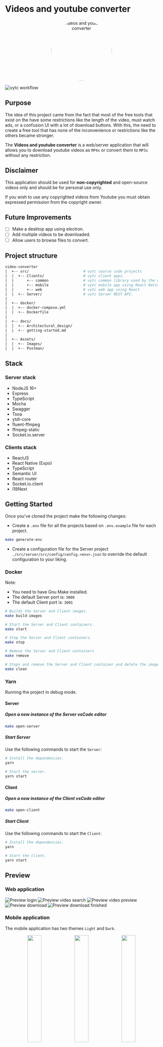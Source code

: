 # Videos and youtube converter

<p align="center">
  <a href="https://github.com/Youssef-ben/video-converter">
    <img
      src="./assets/images/logo.png"
      alt="Videos and youtube converter"
      width="200"
      style="max-width: 100%; border-radius: 50%;">
  </a>
</p>

![vytc workflow](https://github.com/Youssef-ben/video-converter/actions/workflows/vytc-ci.yml/badge.svg)

## Purpose

The idea of this project came from the fact that most of the free tools that exist on the have some restrictions like the length of the video, must watch ads, or a confusion UI with a lot of download buttons. With this, the need to create a free tool that has none of the inconvenience or restrictions like the others became stronger.

The **Videos and youtube converter** is a web/server application that will allows you to download youtube videos as `MP4s` or convert them to `MP3s` without any restriction.

## Disclaimer

This application should be used for **non-copyrighted** and open-source videos only and should be for personal use only.

If you wish to use any copyrighted videos from Youtube you must obtain expressed permission from the copyright owner.

## Future Improvements

- [ ] Make a desktop app using electron.
- [ ] Add multiple videos to be downloaded.
- [ ] Allow users to browse files to convert.

## Project structure

```mk
video-converter
|  +-- src/                         # vytc source code projects
|  |  +-- Clients/                  # vytc client apps.
|  |      +-- common                # vytc common library used by the web and mobile.
|  |      +-- mobile                # vytc mobile app using React Native
|  |      +-- web                   # vytc web app using React
|  |  +-- Server/                   # vytc Server REST API.
|
|  +-- docker/
|  |  +-- docker-compose.yml
|  |  +-- Dockerfile
|
|  +-- docs/
|  |  +-- Architectural_design/
|  |  +-- getting-started.md
|
|  +-- Assets/
|  |  +-- Images/
|  |  +-- Postman/
```

## Stack

### Server stack

- NodeJS 16+
- Express
- TypeScript
- Mocha
- Swagger
- Tsoa
- ytdl-core
- fluent-ffmpeg
- ffmpeg-static
- Socket.io.server

### Clients stack

- ReactJS
- React Native (Expo)
- TypeScript
- Semantic UI
- React router
- Socket.io.client
- I18Next

## Getting Started

Once you've cloned the project make the following changes:

- Create a `.env` file for all the projects based on `.env.example` file for each project.

```bash
make generate-env
```

- Create a configuration file for the Server project `./src/server/src/config/config.<env>.json`
  to override the default configuration to your liking.

### Docker

Note:

- You need to have Gnu Make installed.
- The default Server port is: `3000`
- The default Client port is: `3001`

```bash
# Builds the Server and Client images.
make build-images

# Start the Server and Client containers.
make start

# Stop the Server and Client containers.
make stop

# Remove the Server and Client containers
make remove

# Stops and remove the Server and Client container and delete the images.
make clean
```

### Yarn

Running the project in debug mode.

#### Server

##### Open a new instance of the Server vsCode editor

```bash
make open-server
```

##### Start Server

Use the following commands to start the `Server`:

```bash
# Install the dependencies.
yarn

# Start the server.
yarn start
```

#### Client

##### Open a new instance of the Client vsCode editor

```bash
make open-client
```

##### Start Client

Use the following commands to start the `Client`:

```bash
# Install the dependencies.
yarn

# Start the client.
yarn start
```

## Preview

### Web application

![Preview login](assets/images/screenshots/1.login.png)
![Preview video search](assets/images/screenshots/2.home.png)
![Preview video preview](assets/images/screenshots/3.download.png)
![Preview download](assets/images/screenshots/4.download-progress.png)
![Preview download finished](assets/images/screenshots/5.download-finished.png)

### Mobile application

The mobile application has two themes `Light` and `Dark`.

<p align="center">
  <img align="center" width="30%" height="30%" style="margin-bottom:15px" src="./assets/images/screenshots/1.mobile.login.png"/>
  <img align="center" width="30%" height="30%" style="margin-bottom:15px" src="./assets/images/screenshots/2.mobile.home.png"/>
  <img align="center" width="30%" height="30%" style="margin-bottom:15px" src="./assets/images/screenshots/3.mobile.download.png"/>
  <img align="center" width="30%" height="30%" style="margin-bottom:15px" src="./assets/images/screenshots/4.mobile.download.progress.png"/>
  <img align="center" width="30%" height="30%" style="margin-bottom:15px" src="./assets/images/screenshots/5.mobile.download.finshed.png"/>
</p>
